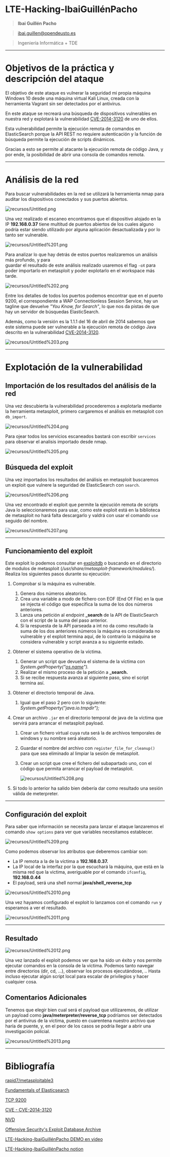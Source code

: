 # LTE-Hacking-IbaiGuillénPacho

> **Ibai Guillén Pacho**
> 

> ibai.guillen@opendeusto.es
> 

> Ingeniería Informática + TDE
> 

---

# Objetivos de la práctica y descripción del ataque

El objetivo de este ataque es vulnerar la seguridad mi propia máquina Windows 10 desde una máquina virtual Kali Linux, creada con la herramienta Vagrant  sin ser detectados por el antivirus.

En este ataque se recreará una búsqueda de dispositivos vulnerables en nuestra red y explotará la vulnerabilidad [CVE-2014-3120](https://nvd.nist.gov/vuln/detail/CVE-2014-3120) de uno de ellos. 

Esta vulnerabilidad permite la ejecución remota de comandos en ElasticSearch porque la API REST no requiere autenticación y la función de búsqueda permite la ejecución de scripts dinámicos.

Gracias a esto se permite al atacante la ejecución remota de código Java, y por ende, la posibilidad de abrir una consola de comandos remota. 

---

# Análisis de la red

Para buscar vulnerabilidades en la red se utilizará la herramienta nmap para auditar los dispositivos conectados y sus puertos abiertos.

![recursos/Untitled.png](recursos/Untitled.png)

Una vez realizado el escaneo encontramos que el dispositivo alojado en la IP **192.168.0.37** tiene multitud de puertos abiertos de los cuales alguno podría estar siendo utilizado por alguna aplicación desactualizada y por lo tanto ser vulnerable.

![recursos/Untitled%201.png](recursos/Untitled%201.png)

Para analizar lo que hay detrás de estos puertos realizaremos un análisis más profundo, y para  
guardar el resultado de este análisis realizado usaremos el flag `-oX` para poder importarlo en metasploit y poder explotarlo en el workspace más tarde.

![recursos/Untitled%202.png](recursos/Untitled%202.png)

Entre los detalles de todos los puertos podemos encontrar que en el puerto 9200, el correspondiente a WAP Connectionless Session Service, hay un tagline que devuelve *"You Know, for Search"*, lo que nos da pistas de que hay un servidor de búsquedas ElasticSearch.

Además, como la versión es la 1.1.1 del 16 de abril de 2014 sabemos que este sistema puede ser vulnerable a la ejecución remota de código Java descrito en la vulnerabilidad [CVE-2014-3120](https://nvd.nist.gov/vuln/detail/CVE-2014-3120).

![recursos/Untitled%203.png](recursos/Untitled%203.png)

---

# Explotación de la vulnerabilidad

## Importación de los resultados del análisis de la red

Una vez descubierta la vulnerabilidad procederemos a explotarla mediante la herramienta metasploit, primero cargaremos el análisis en metasploit con `db_import`.

![recursos/Untitled%204.png](recursos/Untitled%204.png)

Para ojear todos los servicios escaneados bastará con escribir `services` para observar el analisis importado desde nmap.

![recursos/Untitled%205.png](recursos/Untitled%205.png)

## Búsqueda del exploit

Una vez importados los resultados del análisis en metasploit buscaremos un exploit que vulnere la seguridad de ElasticSearch con `search`.

![recursos/Untitled%206.png](recursos/Untitled%206.png)

Una vez encontrado el exploit que permite la ejecución remota de scripts Java lo seleccionaremos para usar, como este exploit está en la biblioteca de metasploit no hará falta descargarlo y valdrá con usar el comando `use` seguido del nombre.

![recursos/Untitled%207.png](recursos/Untitled%207.png)

---

## Funcionamiento del exploit

Este exploit lo podemos consultar en [exploitdb](https://www.exploit-db.com/exploits/33588) o buscando en el directorio de modulos de metasploit (*/usr/share/metasploit-framework/modules/*). Realiza los siguientes pasos durante su ejecución:

1. Comprobar si la máquina es vulnerable.
    1. Genera dos números aleatorios.
    2. Crea una variable a modo de fichero con EOF (End Of File) en la que se injecta el código que específica la suma de los dos números anteriores. 
    3. Lanza una petición al endpoint **_search** de la API de ElasticSearch con el script de la suma del paso anterior. 
    4. Si la respuesta de la API parseada a int no da como resultado la suma de los dos anteriores números la máquina es considerada no vulnerable y el exploit termina aquí, de lo contrario la máquina se considera vulnerable y script avanza a su siguiente estado.
2. Obtener el sistema operativo de la víctima.
    1. Generar un script que devuelva el sistema de la víctima con *System.getProperty("[os.name](http://os.name/)").*
    2. Realizar el mismo proceso de la petición a **_search.**
    3. Si se recibe respuesta avanza al siguiente paso, sino el script termina así.
3. Obtener el directorio temporal de Java.
    1. Igual que el paso 2 pero con lo siguiente: *System.getProperty(\"java.io.tmpdir\");*
4. Crear un archivo `.jar` en el directorio temporal de java de la víctima que servirá para arrancar el metasploit payload.
    1. Crear un fichero virtual cuya ruta será la de archivos temporales de windows y su nombre será aleatorio.
    2. Guardar el nombre del archivo con `register_file_for_cleanup()` para que sea eliminado al limpiar la sesión de metasploit.
    3. Crear un script que cree el fichero del subapartado uno, con el código que permita arrancar el payload de metasploit.
        
        ![recursos/Untitled%208.png](recursos/Untitled%208.png)
        
5. Si todo lo anterior ha salido bien debería dar como resultado una sesión válida de meterpreter.

---

## Configuración del exploit

Para saber que información se necesita para lanzar el ataque lanzaremos el comando `show options` para ver que variables necesitamos establecer.

![recursos/Untitled%209.png](recursos/Untitled%209.png)

Como podemos observar los atributos que deberemos cambiar son:

- La IP remota a la de la víctima a **192.168.0.37.**
- La IP local de la interfaz por la que escuchará la máquina, que está en la misma red que la victima, averiguable por el comando `ifconfig`, **192.168.0.44**
- El payload, será una shell normal **java/shell_reverse_tcp**

![recursos/Untitled%2010.png](recursos/Untitled%2010.png)

Una vez hayamos configurado el exploit lo lanzamos con el comando `run` y esperamos a ver el resultado.

![recursos/Untitled%2011.png](recursos/Untitled%2011.png)

---

## Resultado

![recursos/Untitled%2012.png](recursos/Untitled%2012.png)

Una vez lanzado el exploit podemos ver que ha sido un éxito y nos permite ejecutar comandos en la consola de la víctima. Podemos tanto navegar entre directorios (dir, cd, ...), observar los procesos ejecutándose, .. Hasta incluso ejecutar algún script local para escalar de privilegios y hacer cualquier cosa.

## Comentarios Adicionales

Tenemos que elegir bien cual será el payload que utilizaremos, de utilizar un payload como  **java/meterpreter/reverse_tcp** podríamos ser detectados por el antivirus de la víctima, puesto en cuarentena nuestro archivo que haría de puente, y, en el peor de los casos se podría llegar a abrir una investigación policial.

![recursos/Untitled%2013.png](recursos/Untitled%2013.png)

---

# Bibliografía

[rapid7/metasploitable3](https://github.com/rapid7/metasploitable3/wiki/Vulnerabilities)

[Fundamentals of Elasticsearch](https://medium.com/@sami.jan/fundamentals-of-elasticsearch-cbb273160f60)

[TCP 9200](https://www.auditmypc.com/tcp-port-9200.asp)

[CVE - CVE-2014-3120](https://cve.mitre.org/cgi-bin/cvename.cgi?name=2014-3120)

[NVD](https://nvd.nist.gov/vuln/detail/CVE-2014-3120)

[Offensive Security's Exploit Database Archive](https://www.exploit-db.com/exploits/33588)

[LTE-Hacking-IbaiGuillénPacho DEMO en video](https://youtu.be/1YGCfnw5nRc)

[LTE-Hacking-IbaiGuillénPacho notion](https://www.notion.so/LTE-Hacking-IbaiGuill-nPacho-37ef7ea3e1834b6496f5fca80d724188)
